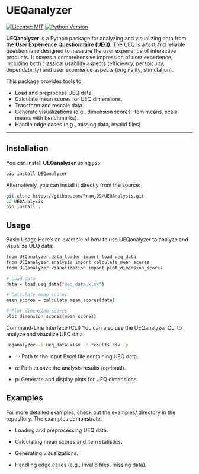# UEQanalyzer

[![License: MIT](https://img.shields.io/badge/License-MIT-yellow.svg)](https://opensource.org/licenses/MIT)
[![Python Version](https://img.shields.io/badge/python-3.6%2B-blue)](https://www.python.org/)

**UEQanalyzer** is a Python package for analyzing and visualizing data from the **User Experience Questionnaire (UEQ)**. The UEQ is a fast and reliable questionnaire designed to measure the user experience of interactive products. It covers a comprehensive impression of user experience, including both classical usability aspects (efficiency, perspicuity, dependability) and user experience aspects (originality, stimulation).

This package provides tools to:
- Load and preprocess UEQ data.
- Calculate mean scores for UEQ dimensions.
- Transform and rescale data.
- Generate visualizations (e.g., dimension scores, item means, scale means with benchmarks).
- Handle edge cases (e.g., missing data, invalid files).

---

## Installation

You can install **UEQanalyzer** using `pip`:

```bash
pip install UEQanalyzer
```
Alternatively, you can install it directly from the source:
```bash
git clone https://github.com/Pranj99/UEQAnalysis.git
cd UEQAnalysis
pip install .
```
## Usage
Basic Usage
Here’s an example of how to use UEQanalyzer to analyze and visualize UEQ data:
```bash
from UEQanalyzer.data_loader import load_ueq_data
from UEQanalyzer.analysis import calculate_mean_scores
from UEQanalyzer.visualization import plot_dimension_scores

# Load data
data = load_ueq_data("ueq_data.xlsx")

# Calculate mean scores
mean_scores = calculate_mean_scores(data)

# Plot dimension scores
plot_dimension_scores(mean_scores)
```
Command-Line Interface (CLI)
You can also use the UEQanalyzer CLI to analyze and visualize UEQ data:

```bash
ueqanalyzer -i ueq_data.xlsx -o results.csv -p
```
- -i: Path to the input Excel file containing UEQ data.

- o: Path to save the analysis results (optional).

- p: Generate and display plots for UEQ dimensions.

## Examples
For more detailed examples, check out the examples/ directory in the repository. The examples demonstrate:

- Loading and preprocessing UEQ data.

- Calculating mean scores and item statistics.

- Generating visualizations.

- Handling edge cases (e.g., invalid files, missing data).
